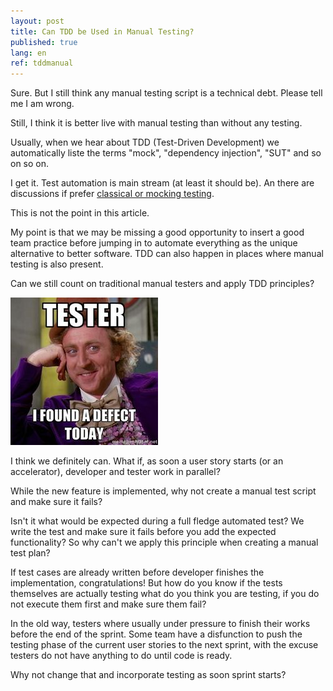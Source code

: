```yaml
---
layout: post
title: Can TDD be Used in Manual Testing?
published: true
lang: en
ref: tddmanual
---
```


Sure. But I still think any manual testing script is a technical debt. Please tell me I am wrong.

Still, I think it is better live with manual testing than without any testing.

Usually, when we hear about TDD (Test-Driven Development) we automatically liste the terms "mock", "dependency injection", "SUT" and so on so on.

I get it. Test automation is main stream (at least it should be). An there are discussions if prefer [classical or mocking testing](https://martinfowler.com/articles/mocksArentStubs.html#ClassicalAndMockistTesting).

This is not the point in this article.

My point is that we may be missing a good opportunity to insert a good team practice before jumping in to automate everything as the unique alternative to better software. TDD can also happen in places where manual testing is also present.

Can we still count on traditional manual testers and apply TDD principles?

![Tester, I found a defect today.](../images/tddTesters.jpg)

I think we definitely can. What if, as soon a user story starts (or an accelerator), developer and tester work in parallel?

While the new feature is implemented, why not create a manual test script and make sure it fails?

Isn't it what would be expected during a full fledge automated test? We write the test and make sure it fails before you add the expected functionality? So why can't we apply this principle when creating a manual test plan?

If test cases are already written before developer finishes the implementation, congratulations! But how do you know if the tests themselves are actually testing what do you think you are testing, if you do not execute them first and make sure them fail?

In the old way, testers where usually under pressure to finish their works before the end of the sprint. Some team have a disfunction to push the testing phase of the current user stories to the next sprint, with the excuse testers do not have anything to do until code is ready.

Why not change that and incorporate testing as soon sprint starts?
